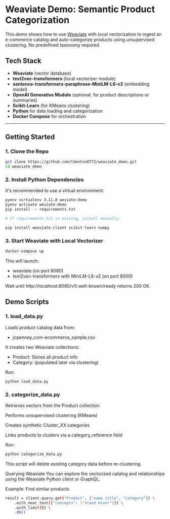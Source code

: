 # Weaviate Demo: Semantic Product Categorization

This demo shows how to use [Weaviate](https://weaviate.io/) with local vectorization to ingest an e-commerce catalog and auto-categorize products using unsupervised clustering. No predefined taxonomy required.

## Tech Stack

- **Weaviate** (vector database)
- **text2vec-transformers** (local vectorizer module)
- **sentence-transformers-paraphrase-MiniLM-L6-v2** (embedding model)
- **OpenAI Generative Module** (optional, for product descriptions or summaries)
- **Scikit-Learn** (for KMeans clustering)
- **Python** for data loading and categorization
- **Docker Compose** for orchestration

---

## Getting Started

### 1. Clone the Repo

```bash
git clone https://github.com/tdenton8772/weaviate_demo.git
cd weaviate_demo
```

### 2. Install Python Dependencies
It's recommended to use a virtual environment:

```bash
pyenv virtualenv 3.11.8 weviate-demo
pyenv activate weviate-demo
pip install -r requirements.txt

# If requirements.txt is missing, install manually:

pip install weaviate-client scikit-learn numpy
```

### 3. Start Weaviate with Local Vectorizer
```bash
docker-compose up
```

This will launch:

- weaviate (on port 8080)
- text2vec-transformers with MiniLM-L6-v2 (on port 8000)

Wait until http://localhost:8080/v1/.well-known/ready returns 200 OK.

## Demo Scripts
### 1. load_data.py
Loads product catalog data from:

- jcpenney_com-ecommerce_sample.csv

It creates two Weaviate collections:

- Product: Stores all product info
- Category: (populated later via clustering)

Run:

```bash
python load_data.py
```

### 2. categorize_data.py
Retrieves vectors from the Product collection

Performs unsupervised clustering (KMeans)

Creates synthetic Cluster_XX categories

Links products to clusters via a category_reference field

Run:

```bash
python categorize_data.py
```

This script will delete existing category data before re-clustering.

Querying Weaviate
You can explore the vectorized catalog and relationships using the Weaviate Python client or GraphQL.

Example: Find similar products
```bash
result = client.query.get("Product", ["name_title", "category"]) \
    .with_near_text({"concepts": ["stand mixer"]}) \
    .with_limit(5) \
    .do()
```